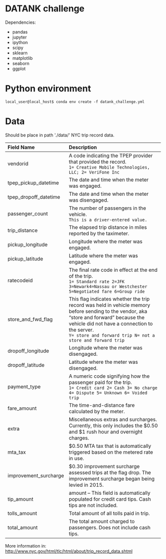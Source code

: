 # DATANK challenge

Dependencies:
- pandas
- jupyter
- ipython
- scipy
- sklearn
- matplotlib
- seaborn
- ggplot

# Python environment
```console
local_user@local_host$ conda env create -f datank_challenge.yml
```

# Data
Should be place in path './data/'
NYC trip record data.

| Field Name | Description |
| :---         | :---           |
| vendorid   | A code indicating the TPEP provider that provided the record.<br/> `1= Creative Mobile Technologies, LLC; 2= VeriFone Inc` |
| tpep_pickup_datetime   | The date and time when the meter was engaged. |
| tpep_dropoff_datetime   | The date and time when the meter was disengaged. |
| passenger_count   | The number of passengers in the vehicle.<br/>`This is a driver-entered value.` |
| trip_distance   | The elapsed trip distance in miles reported by the taximeter. |
| pickup_longitude   | Longitude where the meter was engaged. |
| pickup_latitude   | Latitude where the meter was engaged. |
| ratecodeid   | The final rate code in effect at the end of the trip.<br/> `1= Standard rate 2=JFK 3=Newark4=Nassau or Westchester 5=Negotiated fare 6=Group ride`    |
| store_and_fwd_flag   | This flag indicates whether the trip record was held in vehicle memory before sending to the vendor, aka “store and forward” because the vehicle did not have a connection to the server.<br/> `Y= store and forward trip N= not a store and forward trip` |
| dropoff_longitude   | Longitude where the meter was disengaged. |
| dropoff_latitude   | Latitude where the meter was disengaged.      |
| payment_type   | A numeric code signifying how the passenger paid for the trip. <br/> `1= Credit card 2= Cash 3= No charge 4= Dispute 5= Unknown 6= Voided trip` |
| fare_amount   | The time-and-distance fare calculated by the meter. |
| extra   | Miscellaneous extras and surcharges. Currently, this only includes the $0.50 and $1 rush hour and overnight charges. |
| mta_tax   | $0.50 MTA tax that is automatically triggered based on the metered rate in use. |
| improvement_surcharge   | $0.30 improvement surcharge assessed trips at the flag drop. The improvement surcharge began being levied in 2015.      |
| tip_amount   | amount – This field is automatically populated for credit card tips. Cash tips are not included.      |
| tolls_amount   | Total amount of all tolls paid in trip.      |
| total_amount   | The total amount charged to passengers. Does not include cash tips.      |

More information in: http://www.nyc.gov/html/tlc/html/about/trip_record_data.shtml